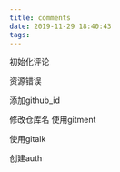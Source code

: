 ```yaml
---
title: comments
date: 2019-11-29 18:40:43
tags:
---
```


初始化评论

资源错误

添加github_id

修改仓库名
使用gitment

使用gitalk

创建auth